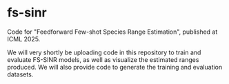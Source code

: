 # fs-sinr
Code for "Feedforward Few-shot Species Range Estimation", published at ICML 2025.

We will very shortly be uploading code in this repository to train and evaluate FS-SINR models, as well as visualize the estimated ranges produced. We will also provide code to generate the training and evaluation datasets.
